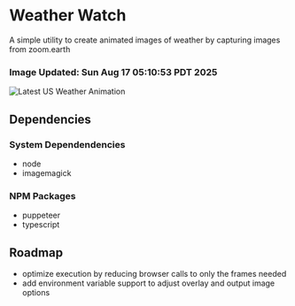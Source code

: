 # Weather Watch

A simple utility to create animated images of weather by capturing images from zoom.earth

### Image Updated: Sun Aug 17 05:10:53 PDT 2025

![Latest US Weather Animation](animations/2025-08-17.webp)

## Dependencies
### System Dependendencies
* node
* imagemagick
### NPM Packages
* puppeteer
* typescript

## Roadmap
* optimize execution by reducing browser calls to only the frames needed
* add environment variable support to adjust overlay and output image options
